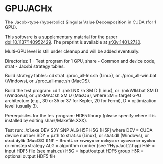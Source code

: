 # GPUJACHx
The Jacobi-type (hyperbolic) Singular Value Decomposition in CUDA (for 1 GPU).

This software is a supplementary material for the paper
[doi:10.1137/140952429](http://dx.doi.org/10.1137/140952429 "A hierarchically blocked Jacobi SVD algorithm for single and multiple graphics processing units").
The preprint is available at [arXiv:1401.2720](http://arxiv.org/abs/1401.2720 "A hierarchically blocked Jacobi SVD algorithm for single and multiple graphics processing units").

Multi-GPU level is still under cleanup and will be added eventually.

Directories:
1     - Test program for 1 GPU,
share - Common and device code,
strat - Jacobi strategy tables.

Build strategy tables:
cd strat
./proc_all-lnx.sh         (Linux), or
./proc_all-win.bat        (Windows), or
./proc_all-mac.sh         (MacOS).

Build the test program:
cd 1
./mkLNX.sh  SM D          (Linux), or
./mkWIN.bat SM D          (Windows), or
./mkMAC.sh  SM D          (MacOS), where
SM = target GPU architecture (e.g., 30 or 35 or 37 for Kepler, 20 for Fermi),
D  = optimization level (usually 3).

Prerequisites for the test program:
HDF5 library (please specify where it is installed by editing share/Makefile.XXX).

Test run:
./x1.exe DEV SDY SNP ALG H5F H5G [H5R]
where
DEV = CUDA device number
SDY = path to strat.so (Linux), or strat.dll (Windows), or strat.dylib (MacOS)
SNP = BrentL or rowcyc or colcyc or cycwor or cycloc or mmstep strategy
ALG = algorithm number (see 1/HypJacL2.hpp)
H5F = input HDF5 file (see main.cu)
H5G = input/output HDF5 group
H5R = optional output HDF5 file
